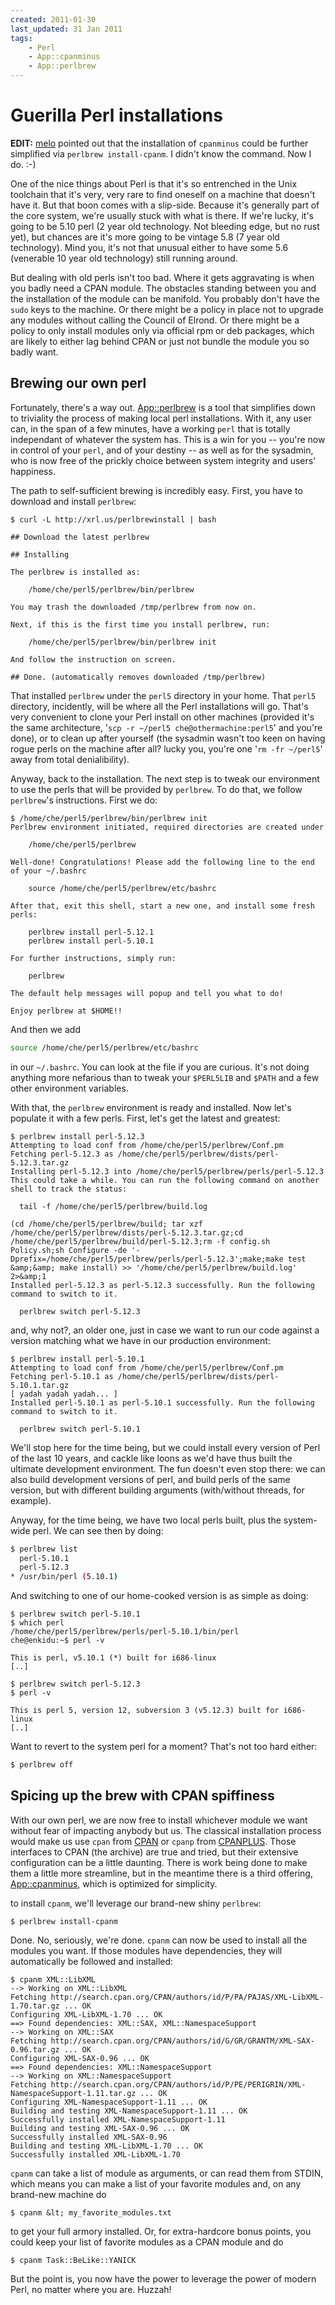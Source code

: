```yaml
---
created: 2011-01-30
last_updated: 31 Jan 2011
tags:
    - Perl
    - App::cpanminus
    - App::perlbrew
---
```


# Guerilla Perl installations

**EDIT:** [melo](http://www.simplicidade.org/notes/) pointed out that the 
installation of `cpanminus` could be further simplified via 
`perlbrew install-cpanm`. I didn't know the command. Now I do. :-)

One of the nice things about Perl is that it's so entrenched
in the Unix toolchain that it's very, very rare to find oneself
on a machine that doesn't have it.  But that boon comes with a 
slip-side. Because it's generally part of the core system, we're
usually stuck with what is there. If we're lucky, it's going to be 
5.10 perl (2 year old technology. Not bleeding edge, but no rust yet), 
but chances are it's more going to be vintage 5.8 (7 year old technology).
Mind you, it's not that unusual either to have some 5.6 (venerable 10 year old technology) 
still running around.

But dealing with old perls isn't too bad. Where it gets aggravating is when
you badly need a CPAN module. The obstacles standing between you and the
installation of the module can be manifold. You probably don't have the 
`sudo` keys to the machine. Or there might be a policy in place not to
upgrade any modules without calling the Council of Elrond. Or there might
be a policy to only install modules only via official rpm or deb packages, 
which are likely to either lag behind CPAN or just not bundle the module you
so badly want.

## Brewing our own perl

Fortunately, there's a way out. 
[App::perlbrew](cpan) is a tool that simplifies down to 
triviality the process of making local perl installations. 
With it, any user can, in the span of a few minutes, have 
a working `perl` that is totally independant of whatever 
the system has. This is a win for you -- you're now in control of your `perl`,
and of your destiny -- as well as for the sysadmin, who is now free
of the prickly choice between 
system integrity and users' happiness.


The path to self-sufficient brewing is incredibly easy.
First, you have to download and install `perlbrew`:

```
$ curl -L http://xrl.us/perlbrewinstall | bash

## Download the latest perlbrew

## Installing

The perlbrew is installed as:

    /home/che/perl5/perlbrew/bin/perlbrew

You may trash the downloaded /tmp/perlbrew from now on.

Next, if this is the first time you install perlbrew, run:

    /home/che/perl5/perlbrew/bin/perlbrew init

And follow the instruction on screen.

## Done. (automatically removes downloaded /tmp/perlbrew)

```

That installed `perlbrew` under the `perl5` directory in your home. 
That
`perl5` directory, incidently, will be where all the Perl installations will
go. That's very convenient to clone your Perl install on other machines
(provided it's the same architecture, 
'`scp -r ~/perl5 che@othermachine:perl5`'
and you're done), or to clean up after yourself (the sysadmin wasn't too keen
on having rogue perls on the machine after all? lucky you, you're one 
'`rm -fr ~/perl5`' away from total denialibility).

Anyway, back to the installation. The next step is to tweak our environment
to use the perls that will be provided by `perlbrew`. To do that, 
we follow `perlbrew`'s instructions. First we do:

```
$ /home/che/perl5/perlbrew/bin/perlbrew init
Perlbrew environment initiated, required directories are created under

    /home/che/perl5/perlbrew

Well-done! Congratulations! Please add the following line to the end
of your ~/.bashrc

    source /home/che/perl5/perlbrew/etc/bashrc

After that, exit this shell, start a new one, and install some fresh
perls:

    perlbrew install perl-5.12.1
    perlbrew install perl-5.10.1

For further instructions, simply run:

    perlbrew

The default help messages will popup and tell you what to do!

Enjoy perlbrew at $HOME!!
```

And then we add

```bash
source /home/che/perl5/perlbrew/etc/bashrc
```

in our `~/.bashrc`.  You can look at the file if you are curious. It's not
doing anything more nefarious than to tweak your `$PERL5LIB` and `$PATH` and a 
few other environment variables.

With that, the `perlbrew` environment is ready and installed. Now let's populate it
with a few perls. First, let's get the latest and greatest:

```
$ perlbrew install perl-5.12.3
Attempting to load conf from /home/che/perl5/perlbrew/Conf.pm
Fetching perl-5.12.3 as /home/che/perl5/perlbrew/dists/perl-5.12.3.tar.gz
Installing perl-5.12.3 into /home/che/perl5/perlbrew/perls/perl-5.12.3
This could take a while. You can run the following command on another shell to track the status:

  tail -f /home/che/perl5/perlbrew/build.log

(cd /home/che/perl5/perlbrew/build; tar xzf /home/che/perl5/perlbrew/dists/perl-5.12.3.tar.gz;cd /home/che/perl5/perlbrew/build/perl-5.12.3;rm -f config.sh Policy.sh;sh Configure -de '-Dprefix=/home/che/perl5/perlbrew/perls/perl-5.12.3';make;make test &amp;&amp; make install) >> '/home/che/perl5/perlbrew/build.log' 2>&amp;1 
Installed perl-5.12.3 as perl-5.12.3 successfully. Run the following command to switch to it.

  perlbrew switch perl-5.12.3
```

and, why not?, an older one, just in case we want to run our code against
a version matching what we have in our production environment:

```
$ perlbrew install perl-5.10.1
Attempting to load conf from /home/che/perl5/perlbrew/Conf.pm
Fetching perl-5.10.1 as /home/che/perl5/perlbrew/dists/perl-5.10.1.tar.gz
[ yadah yadah yadah... ]
Installed perl-5.10.1 as perl-5.10.1 successfully. Run the following command to switch to it.

  perlbrew switch perl-5.10.1
```

We'll stop here for the time being, but we could install every
version of Perl of the last 10 years, and cackle like loons as we'd have thus built the
ultimate development environment. The fun doesn't even stop there: we can also
build development versions of perl, and build perls of the same version, but
with different building arguments (with/without threads, for example).

Anyway, for the time being, we have two local perls built, plus the 
system-wide perl. We can see then by doing:

```bash
$ perlbrew list
  perl-5.10.1
  perl-5.12.3
* /usr/bin/perl (5.10.1)
```

And switching to one of our home-cooked version is as simple as doing:


```
$ perlbrew switch perl-5.10.1
$ which perl
/home/che/perl5/perlbrew/perls/perl-5.10.1/bin/perl
che@enkidu:~$ perl -v

This is perl, v5.10.1 (*) built for i686-linux
[..]

$ perlbrew switch perl-5.12.3
$ perl -v

This is perl 5, version 12, subversion 3 (v5.12.3) built for i686-linux
[..]
```

Want to revert to the system perl for a moment? That's not too hard either:


```bash
$ perlbrew off
```

## Spicing up the brew with CPAN spiffiness

With our own perl, we are now free to install whichever module we
want without fear of impacting anybody but us.  The classical installation
process would make us use `cpan` from [CPAN](cpan) or `cpanp` from [CPANPLUS](cpan). 
Those interfaces to CPAN (the archive) are true and tried, but their 
extensive configuration can be a little daunting. There is work
being done to make them a little more streamline, but in the meantime there is
a third offering, [App::cpanminus](cpan), which is optimized for
simplicity. 

to install `cpanm`, we'll leverage our brand-new shiny `perlbrew`:


```
$ perlbrew install-cpanm
```

Done. No, seriously, we're done. `cpanm` can now be used to install all the modules 
you want. If those modules have dependencies, they will automatically be
followed and installed:


```
$ cpanm XML::LibXML
--> Working on XML::LibXML
Fetching http://search.cpan.org/CPAN/authors/id/P/PA/PAJAS/XML-LibXML-1.70.tar.gz ... OK
Configuring XML-LibXML-1.70 ... OK
==> Found dependencies: XML::SAX, XML::NamespaceSupport
--> Working on XML::SAX
Fetching http://search.cpan.org/CPAN/authors/id/G/GR/GRANTM/XML-SAX-0.96.tar.gz ... OK
Configuring XML-SAX-0.96 ... OK
==> Found dependencies: XML::NamespaceSupport
--> Working on XML::NamespaceSupport
Fetching http://search.cpan.org/CPAN/authors/id/P/PE/PERIGRIN/XML-NamespaceSupport-1.11.tar.gz ... OK
Configuring XML-NamespaceSupport-1.11 ... OK
Building and testing XML-NamespaceSupport-1.11 ... OK
Successfully installed XML-NamespaceSupport-1.11
Building and testing XML-SAX-0.96 ... OK
Successfully installed XML-SAX-0.96
Building and testing XML-LibXML-1.70 ... OK
Successfully installed XML-LibXML-1.70
```

`cpanm` can take a list of module as arguments, or can read them from STDIN,
which means you can make a list of your favorite modules and, on any brand-new
machine do

```
$ cpanm &lt; my_favorite_modules.txt
```

to get your full armory installed.  Or, for extra-hardcore bonus points, you
could keep your list of favorite modules as a CPAN module and do

```
$ cpanm Task::BeLike::YANICK
```

But the point is, you now have the power to leverage the power of modern Perl,
no matter where you are. Huzzah!
